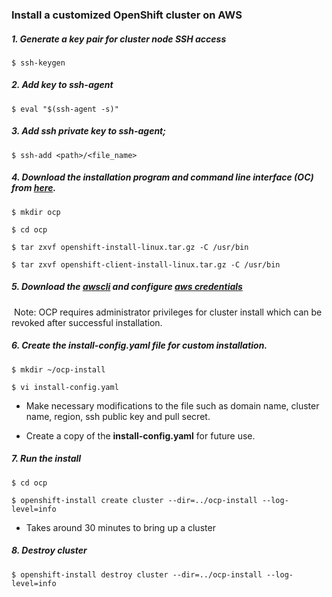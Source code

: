 ### Install a customized OpenShift cluster on AWS 

##### 1. Generate a key pair for cluster node SSH access

```
$ ssh-keygen
```



##### 2. Add key to ssh-agent		

```
$ eval "$(ssh-agent -s)"
```



##### 3. Add ssh private key to ssh-agent;

```
$ ssh-add <path>/<file_name> 
```



##### 4. Download the installation program and command line interface (OC) from [here](https://console.redhat.com/openshift/install/aws/installer-provisioned).

```
$ mkdir ocp

$ cd ocp

$ tar zxvf openshift-install-linux.tar.gz -C /usr/bin

$ tar zxvf openshift-client-install-linux.tar.gz -C /usr/bin
```



##### 5. Download the [awscli](https://docs.aws.amazon.com/cli/latest/userguide/install-cliv2.html) and configure [aws credentials](https://docs.aws.amazon.com/cli/latest/reference/configure/)

​		Note: OCP requires administrator privileges for cluster install which can be revoked after successful installation.



##### 6. Create the install-config.yaml file for custom installation. 	

```
$ mkdir ~/ocp-install

$ vi install-config.yaml
```

  * Make necessary modifications to the file such as domain name, cluster name, region, ssh public key and pull secret.

  * Create a copy of the **install-config.yaml** for future use.

    

##### 7. Run the install

```
$ cd ocp

$ openshift-install create cluster --dir=../ocp-install --log-level=info 
```

 * Takes around 30 minutes to bring up a cluster

   

##### 8. Destroy cluster

```
$ openshift-install destroy cluster --dir=../ocp-install --log-level=info
```

